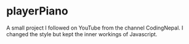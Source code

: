 # playerPiano
A small project I followed on YouTube from the channel CodingNepal. I changed the style but kept the inner workings of Javascript. 
